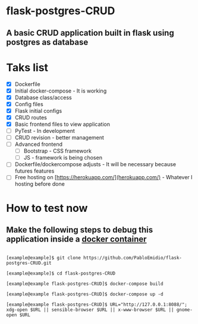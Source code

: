 # flask-postgres-CRUD

## A basic CRUD application built in flask using postgres as database

# Taks list
- [x] Dockerfile
- [x] Initial docker-compose - It is working
- [x] Database class/access
- [x] Config files
- [x] Flask initial configs
- [x] CRUD routes
- [x] Basic frontend files to view application
- [ ] PyTest - In development
- [ ] CRUD revision - better management
- [ ] Advanced frontend
  - [ ] Bootstrap - CSS framework
  - [ ] JS - framework is being chosen
- [ ] Dockerfile/dockercompose adjusts - It will be necessary because futures features
- [ ] Free hosting on [https://herokuapp.com/](herokuapp.com/) - Whatever I hosting before done

# How to test now
## Make the following steps to debug this application inside a [docker container](https://docs.docker.com/get-started/)
  ``` 

  [example@example]$ git clone https://github.com/PabloEmidio/flask-postgres-CRUD.git

  [example@example]$ cd flask-postgres-CRUD

  [example@example flask-postgres-CRUD]$ docker-compose build

  [example@example flask-postgres-CRUD]$ docker-compose up -d

  [example@example flask-postgres-CRUD]$ URL="http://127.0.0.1:8088/"; xdg-open $URL || sensible-browser $URL || x-www-browser $URL || gnome-open $URL

  ```

